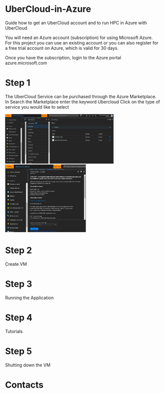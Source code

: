 # UberCloud-in-Azure
Guide how to get an UberCloud account and to run HPC in Azure with UberCloud

You will need an Azure account (subscription) for using Microsoft Azure. For this project you can use an existing account or you can also register for a free trial account on Azure, which is valid for 30 days. 

Once you have the subscription, login to the Azure portal azure.microsoft.com 

# Step 1

The  UberCloud Service can be purchased through the Azure Marketplace. In Search the Marketplace enter the keyword Ubercloud
Click on the type of service you would like to select 

<img src="https://github.com/schoenemeyer/UberCloud-in-Azure/blob/master/ubercloudmp.JPG" width="352">
<img src="https://github.com/schoenemeyer/UberCloud-in-Azure/blob/master/ubercloudserv.JPG" width="262">


# Step 2

Create VM 

# Step 3

Running the Application

# Step 4

Tutorials

# Step 5

Shutting down the VM 

# Contacts


